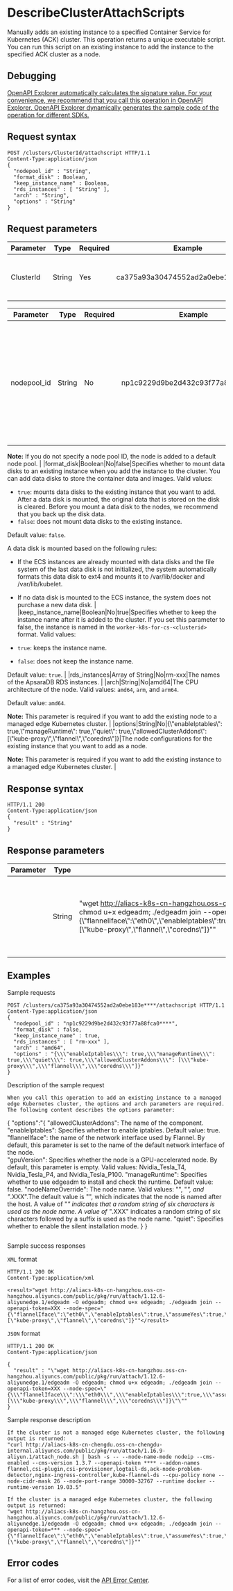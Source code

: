 # DescribeClusterAttachScripts

Manually adds an existing instance to a specified Container Service for Kubernetes \(ACK\) cluster. This operation returns a unique executable script. You can run this script on an existing instance to add the instance to the specified ACK cluster as a node.

## Debugging

[OpenAPI Explorer automatically calculates the signature value. For your convenience, we recommend that you call this operation in OpenAPI Explorer. OpenAPI Explorer dynamically generates the sample code of the operation for different SDKs.](https://api.aliyun.com/#product=CS&api=DescribeClusterAttachScripts&type=ROA&version=2015-12-15)

## Request syntax

```
POST /clusters/ClusterId/attachscript HTTP/1.1 
Content-Type:application/json
{
  "nodepool_id" : "String",
  "format_disk" : Boolean,
  "keep_instance_name" : Boolean,
  "rds_instances" : [ "String" ],
  "arch" : "String",
  "options" : "String"
}
```

## Request parameters

|Parameter|Type|Required|Example|Description|
|---------|----|--------|-------|-----------|
|ClusterId|String|Yes|ca375a93a30474552ad2a0ebe183e\*\*\*\*|The ID of the ACK cluster that you want to manage. |

|Parameter|Type|Required|Example|Description|
|---------|----|--------|-------|-----------|
|nodepool\_id|String|No|np1c9229d9be2d432c93f77a88fca0\*\*\*\*|The ID of the node pool to which you want to add an existing node. This parameter allows you to add an existing node to a specified node pool.

 **Note:** If you do not specify a node pool ID, the node is added to a default node pool. |
|format\_disk|Boolean|No|false|Specifies whether to mount data disks to an existing instance when you add the instance to the cluster. You can add data disks to store the container data and images. Valid values:

 -   `true`: mounts data disks to the existing instance that you want to add. After a data disk is mounted, the original data that is stored on the disk is cleared. Before you mount a data disk to the nodes, we recommend that you back up the disk data.
-   `false`: does not mount data disks to the existing instance.

 Default value: `false`.

 A data disk is mounted based on the following rules:

 -   If the ECS instances are already mounted with data disks and the file system of the last data disk is not initialized, the system automatically formats this data disk to ext4 and mounts it to /var/lib/docker and /var/lib/kubelet.
-   If no data disk is mounted to the ECS instance, the system does not purchase a new data disk. |
|keep\_instance\_name|Boolean|No|true|Specifies whether to keep the instance name after it is added to the cluster. If you set this parameter to false, the instance is named in the `worker-k8s-for-cs-<clusterid>` format. Valid values:

 -   `true`: keeps the instance name.
-   `false`: does not keep the instance name.

 Default value: `true`. |
|rds\_instances|Array of String|No|rm-xxx|The names of the ApsaraDB RDS instances. |
|arch|String|No|amd64|The CPU architecture of the node. Valid values: `amd64`, `arm`, and `arm64`.

 Default value: `amd64`.

 **Note:** This parameter is required if you want to add the existing node to a managed edge Kubernetes cluster. |
|options|String|No|\{\\"enableIptables\\": true,\\"manageRuntime\\": true,\\"quiet\\": true,\\"allowedClusterAddons\\": \[\\"kube-proxy\\",\\"flannel\\",\\"coredns\\"\]\}|The node configurations for the existing instance that you want to add as a node.

 **Note:** This parameter is required if you want to add the existing instance to a managed edge Kubernetes cluster. |

## Response syntax

```
HTTP/1.1 200
Content-Type:application/json
{
  "result" : "String"
}
```

## Response parameters

|Parameter|Type|Example|Description|
|---------|----|-------|-----------|
| |String|"wget http://aliacs-k8s-cn-hangzhou.oss-cn-hangzhou.aliyuncs.com/public/pkg/run/attach/1.12.6-aliyunedge.1/edgeadm -O edgeadm; chmod u+x edgeadm; ./edgeadm join --openapi-token=XXX --node-spec="\{\\"flannelIface\\":\\"eth0\\",\\"enableIptables\\":true,\\"assumeYes\\":true,\\"manageRuntime\\":true,\\"nodeNameStrategy\\":\\"hostname\\",\\"enabledAddons\\":\[\\"kube-proxy\\",\\"flannel\\",\\"coredns\\"\]\}""|The returned script that is used to add an existing instance to the ACK cluster. |

## Examples

Sample requests

```
POST /clusters/ca375a93a30474552ad2a0ebe183e****/attachscript HTTP/1.1 
Content-Type:application/json
{
  "nodepool_id" : "np1c9229d9be2d432c93f77a88fca0****",
  "format_disk" : false,
  "keep_instance_name" : true,
  "rds_instances" : [ "rm-xxx" ],
  "arch" : "amd64",
  "options" : "{\\\"enableIptables\\\": true,\\\"manageRuntime\\\": true,\\\"quiet\\\": true,\\\"allowedClusterAddons\\\": [\\\"kube-proxy\\\",\\\"flannel\\\",\\\"coredns\\\"]}"
}
```

Description of the sample request

```
When you call this operation to add an existing instance to a managed edge Kubernetes cluster, the options and arch parameters are required. The following content describes the options parameter:
```
{
	"options":"{
		"allowedClusterAddons": The name of the component. 
		"enableIptables": Specifies whether to enable iptables. Default value: true. 
		"flannelIface": the name of the network interface used by Flannel. By default, this parameter is set to the name of the default network interface of the node.  
		"gpuVersion": Specifies whether the node is a GPU-accelerated node. By default, this parameter is empty. Valid values: Nvidia_Tesla_T4, Nvidia_Tesla_P4, and Nvidia_Tesla_P100. 
		"manageRuntime": Specifies whether to use edgeadm to install and check the runtime. Default value: false. 
		"nodeNameOverride": The node name. Valid values: "", "*", and "*.XXX".The default value is "", which indicates that the node is named after the host. A value of "*" indicates that a random string of six characters is used as the node name. A value of "*.XXX" indicates a random string of six characters followed by a suffix is used as the node name. 
		"quiet": Specifies whether to enable the silent installation mode. 
	}
}
```
```

Sample success responses

`XML` format

```
HTTP/1.1 200 OK
Content-Type:application/xml

<result>"wget http://aliacs-k8s-cn-hangzhou.oss-cn-hangzhou.aliyuncs.com/public/pkg/run/attach/1.12.6-aliyunedge.1/edgeadm -O edgeadm; chmod u+x edgeadm; ./edgeadm join --openapi-token=XXX --node-spec="{\"flannelIface\":\"eth0\",\"enableIptables\":true,\"assumeYes\":true,\"manageRuntime\":true,\"nodeNameStrategy\":\"hostname\",\"enabledAddons\":[\"kube-proxy\",\"flannel\",\"coredns\"]}""</result>
```

`JSON` format

```
HTTP/1.1 200 OK
Content-Type:application/json

{
  "result" : "\"wget http://aliacs-k8s-cn-hangzhou.oss-cn-hangzhou.aliyuncs.com/public/pkg/run/attach/1.12.6-aliyunedge.1/edgeadm -O edgeadm; chmod u+x edgeadm; ./edgeadm join --openapi-token=XXX --node-spec=\"{\\\"flannelIface\\\":\\\"eth0\\\",\\\"enableIptables\\\":true,\\\"assumeYes\\\":true,\\\"manageRuntime\\\":true,\\\"nodeNameStrategy\\\":\\\"hostname\\\",\\\"enabledAddons\\\":[\\\"kube-proxy\\\",\\\"flannel\\\",\\\"coredns\\\"]}\"\""
}
```

Sample response description

```
If the cluster is not a managed edge Kubernetes cluster, the following output is returned:
"curl http://aliacs-k8s-cn-chengdu.oss-cn-chengdu-internal.aliyuncs.com/public/pkg/run/attach/1.16.9-aliyun.1/attach_node.sh | bash -s -- --node-name-mode nodeip --cms-enabled --cms-version 1.3.7 --openapi-token **** --addon-names flannel,csi-plugin,csi-provisioner,logtail-ds,ack-node-problem-detector,nginx-ingress-controller,kube-flannel-ds --cpu-policy none --node-cidr-mask 26 --node-port-range 30000-32767 --runtime docker --runtime-version 19.03.5"

If the cluster is a managed edge Kubernetes cluster, the following output is returned:
"wget http://aliacs-k8s-cn-hangzhou.oss-cn-hangzhou.aliyuncs.com/public/pkg/run/attach/1.12.6-aliyunedge.1/edgeadm -O edgeadm; chmod u+x edgeadm; ./edgeadm join --openapi-token=*** --node-spec="{\"flannelIface\":\"eth0\",\"enableIptables\":true,\"assumeYes\":true,\"manageRuntime\":true,\"nodeNameStrategy\":\"hostname\",\"enabledAddons\":[\"kube-proxy\",\"flannel\",\"coredns\"]}""

```

## Error codes

For a list of error codes, visit the [API Error Center](https://error-center.alibabacloud.com/status/product/CS).

